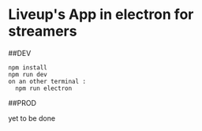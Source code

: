 # Liveup's App in electron for streamers


##DEV

```
npm install
npm run dev
on an other terminal : 
  npm run electron

```

##PROD

yet to be done